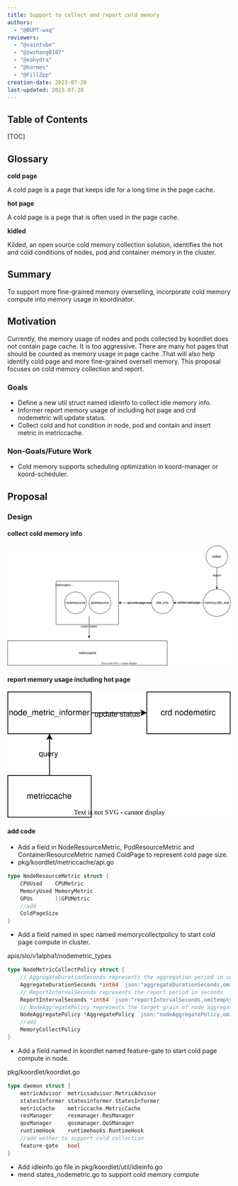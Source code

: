 ```yaml
---
title: Support to collect and report cold memory
authors:
  - "@BUPT-wxq"
reviewers:
  - "@saintube"
  - "@zwzhang0107"
  - "@eahydra"
  - "@hormes"
  - "@FillZpp"
creation-date: 2023-07-28
last-updated: 2023-07-28
---
```


## Table of Contents

[TOC]

## Glossary

**cold page**

A cold page is a page that keeps idle for a long time in the page cache.

**hot page**

A cold page is a page that is often used in the page cache.

**kidled**

Kilded, an open source cold memory collection solution, identifies the hot and cold conditions of nodes, pod and container memory in the cluster. 

## Summary

To support more fine-grained memory overselling, incorporate cold memory compute into memory usage in koordinator.

## Motivation

Currently, the memory usage of nodes and pods collected by koordlet does not contain page cache. It is too aggressive. There are many hot pages that should be counted as memory usage in page cache .That will also help identify cold page and more fine-grained oversell memory. This proposal focuses on cold memory collection and report. 

### Goals

- Define a new util struct named idleinfo  to collect idle memory info.
- Informer report memory usage of including hot page and crd nodemetric will update status.
- Collect cold and hot condition  in node, pod and contain and insert metric in metriccache.

### Non-Goals/Future Work

- Cold memory supports  scheduling optimization in koord-manager or koord-scheduler.

## Proposal

### Design

#### collect cold memory info

![image](../../images/support-cold-memory-1.svg)

#### report memory usage including hot page

![image](../../images/support-cold-memory-2.svg)



#### add code

- Add a field in NodeResourceMetric, PodResourceMetric and ContainerResourceMetric named ColdPage to represent cold page size.
- pkg/koordlet/metriccache/api.go

```go
type NodeResourceMetric struct {
	CPUUsed    CPUMetric
	MemoryUsed MemoryMetric
	GPUs       []GPUMetric
    //add
    ColdPageSize
}
```

- Add a field named in spec named memorycollectpolicy to start cold page compute in cluster.

apis/slo/v1alpha1/nodemetric_types

```go
type NodeMetricCollectPolicy struct {
	// AggregateDurationSeconds represents the aggregation period in seconds
	AggregateDurationSeconds *int64 `json:"aggregateDurationSeconds,omitempty"`
	// ReportIntervalSeconds represents the report period in seconds
	ReportIntervalSeconds *int64 `json:"reportIntervalSeconds,omitempty"`
	// NodeAggregatePolicy represents the target grain of node aggregated usage
	NodeAggregatePolicy *AggregatePolicy `json:"nodeAggregatePolicy,omitempty"`
    //add
    MemoryCollectPolicy 
}
```

- Add a field named in koordlet named feature-gate to start cold page compute in node.

pkg/koordlet/koordlet.go

```go
type daemon struct {
	metricAdvisor  metricsadvisor.MetricAdvisor
	statesInformer statesinformer.StatesInformer
	metricCache    metriccache.MetricCache
	resManager     resmanager.ResManager
	qosManager     qosmanager.QoSManager
	runtimeHook    runtimehooks.RuntimeHook
    //add wether to support cold collection
    feature-gate   bool
}
```

* Add idleinfo.go file in pkg/koordlet/util/idleinfo.go
* mend states_nodemetric.go to support cold memory compute
